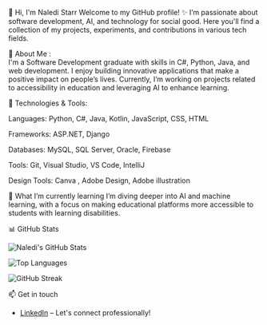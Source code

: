👋 Hi, I'm Naledi Starr
Welcome to my GitHub profile! ✨ I’m passionate about software development, AI, and technology for social good. Here you'll find a collection of my projects, experiments, and contributions in various tech fields.

🚀 About Me :  
I'm a Software Development graduate with skills in C#, Python, Java, and web development. I enjoy building innovative applications that make a positive impact on people’s lives. Currently, I’m working on projects related to accessibility in education and leveraging AI to enhance learning.

🔧 Technologies & Tools:

Languages: Python, C#, Java, Kotlin, JavaScript, CSS, HTML 

Frameworks: ASP.NET, Django

Databases: MySQL, SQL Server, Oracle, Firebase

Tools: Git, Visual Studio, VS Code, IntelliJ

Design Tools: Canva , Adobe Design, Adobe illustration

🌱 What I’m currently learning
I’m diving deeper into AI and machine learning, with a focus on making educational platforms more accessible to students with learning disabilities.

📊 GitHub Stats

![Naledi's GitHub Stats](https://github-readme-stats.vercel.app/api?username=Naledi-starr&show_icons=true&theme=radical)

![Top Languages](https://github-readme-stats.vercel.app/api/top-langs/?username=Naledi-starr&layout=compact&theme=radical)

![GitHub Streak](https://github-readme-streak-stats.herokuapp.com/?user=Naledi-starr&theme=radical)

📫 Get in touch
- [LinkedIn](https://www.linkedin.com/in/naledi-mankgogele-motswiane-7639a222a) – Let's connect professionally!

